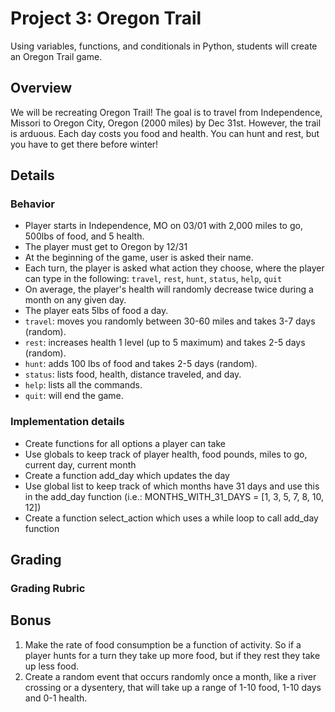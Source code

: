 # Project 3: Oregon Trail

Using variables, functions, and conditionals in Python, students will create an Oregon Trail game.

## Overview

We will be recreating Oregon Trail! The goal is to travel from Independence, Missori to Oregon City, Oregon (2000 miles) by Dec 31st. However, the trail is arduous. Each day costs you food and health. You can hunt and rest, but you have to get there before winter!

## Details

### Behavior

* Player starts in Independence, MO on 03/01 with 2,000 miles to go, 500lbs of food, and 5 health.
* The player must get to Oregon by 12/31
* At the beginning of the game, user is asked their name.
* Each turn, the player is asked what action they choose, where the player can type in the following: `travel`, `rest`, `hunt`, `status`, `help`, `quit`
* On average, the player's health will randomly decrease twice during a month on any given day.
* The player eats 5lbs of food a day.
* `travel`: moves you randomly between 30-60 miles and takes 3-7 days (random).
* `rest`: increases health 1 level (up to 5 maximum) and takes 2-5 days (random).
* `hunt`: adds 100 lbs of food and takes 2-5 days (random).
* `status`: lists food, health, distance traveled, and day.
* `help`: lists all the commands.
* `quit`: will end the game.

### Implementation details

* Create functions for all options a player can take
* Use globals to keep track of player health, food pounds, miles to go, current day, current month
* Create a function add_day which updates the day
* Use global list to keep track of which months have 31 days and use this in the add_day function (i.e.: MONTHS_WITH_31_DAYS = [1, 3, 5, 7, 8, 10, 12])
* Create a function select_action which uses a while loop to call add_day function

## Grading

### Grading Rubric

## Bonus

1. Make the rate of food consumption be a function of activity. So if a player hunts for a turn they take up more food, but if they rest they take up less food.
2. Create a random event that occurs randomly once a month, like a river crossing or a dysentery, that will take up a range of 1-10 food, 1-10 days and 0-1 health.
